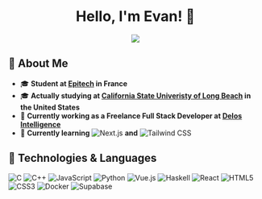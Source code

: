 <h1 align="center">Hello, I'm Evan! 👋</h1>

<p align='center'>
  <img src="https://github-readme-stats.vercel.app/api/top-langs/?username=Evan-Lab&theme=radical&layout=compact"/>
</p>

## 📌 About Me

- 🎓 **Student at [Epitech](https://www.epitech.eu/) in France**
- 🎓 **Actually studying at [California State Univeristy of Long Beach](https://www.csulb.edu/) in the United States**
- 🏢 **Currently working as a Freelance Full Stack Developer at [Delos Intelligence](https://www.delosintelligence.fr/)**
- 🌱 **Currently learning** ![Next.js](https://img.shields.io/badge/-Next.js-black?style=flat-square&logo=next.js) **and** ![Tailwind CSS](https://img.shields.io/badge/-Tailwind_CSS-black?style=flat-square&logo=tailwind-css)

## 🔗 Technologies & Languages

![C](https://img.shields.io/badge/-C-black?style=flat-square&logo=c)
![C++](https://img.shields.io/badge/-C++-black?style=flat-square&logo=c%2B%2B)
![JavaScript](https://img.shields.io/badge/-JavaScript-black?style=flat-square&logo=javascript)
![Python](https://img.shields.io/badge/-Python-black?style=flat-square&logo=python)
![Vue.js](https://img.shields.io/badge/-Vue.js-black?style=flat-square&logo=vue.js)
![Haskell](https://img.shields.io/badge/-Haskell-black?style=flat-square&logo=haskell)
![React](https://img.shields.io/badge/-React-black?style=flat-square&logo=react)
![HTML5](https://img.shields.io/badge/-HTML5-black?style=flat-square&logo=html5)
![CSS3](https://img.shields.io/badge/-CSS3-black?style=flat-square&logo=css3)
![Docker](https://img.shields.io/badge/-Docker-black?style=flat-square&logo=docker)
![Supabase](https://img.shields.io/badge/-Supabase-black?style=flat-square&logo=supabase)
